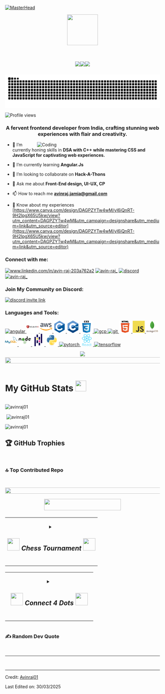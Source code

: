 
 
 
 
 [![MasterHead](https://i.pinimg.com/originals/90/70/32/9070324cdfc07c68d60eed0c39e77573.gif)](https://Avinraj01.io)

 
<!--🖼️OCTOCAT-->
</p><p align="center">
<img src="https://media.giphy.com/media/IP7sarl7C5lSFCw9rG/giphy.gif" width="100px" height="100px">

<h1 align="center"><img src="https://media.giphy.com/media/hvRJCLFzcasrR4ia7z/giphy.gif" width="35"><img src="https://readme-typing-svg.herokuapp.com?center=true&size=28&color=F758D4&background=FFFFFF00&lines=-CIAO+FOLKS+My+Self+AVIN+RAJ;" /><img src="https://media.giphy.com/media/hvRJCLFzcasrR4ia7z/giphy.gif" width="35"></h1>



<!--snakegif-->
<img align="center" src="https://raw.githubusercontent.com/BEPb/BEPb/output/github-contribution-grid-snake.svg" alt="GitHub Streak" /></a>


<!--profileviews-->
<p align="left">
  <img src="https://komarev.com/ghpvc/?username=avinraj01&color=blueviolet&style=flat-square&label=Profile+Views" alt="Profile views" width="200" height="35">
</p>  

<h3 align="center">A fervent frontend developer from India, crafting stunning web experiences with flair and creativity.</h3>
<img align="right" alt="Coding" width="400" src="https://lh3.googleusercontent.com/pw/AP1GczO8VhEvasK4l81AogOxrMzs63VnQ8DBVOv77Hz7kKypnssxESZZSz7xm8U5zOFisYmWuVvtCRELnX5uBeGMEPPFNR8tyyruaoDW2nPvbFA5jzDVJ84r9BlvIxfk57clWzI2_DdMuK7mNDHTFOWMW9pe=w551-h827-s-no-gm?authuser=0">





- 🔭 I’m currently honing skills in **DSA with C++ while mastering CSS and JavaScript for captivating web experiences.**

- 🌱 I’m currently learning **Angular.Js**

- 👯 I’m looking to collaborate on **Hack-A-Thons**

- 💬 Ask me about **Front-End design, UI-UX, CP**

- 📫 How to reach me **avinraj.jamia@gmail.com**

- 📄 Know about my experiences [https://www.canva.com/design/DAGPZYTw4wM/yl6iQnRT-9H2IpgX65U5kw/view?utm_content=DAGPZYTw4wM&utm_campaign=designshare&utm_medium=link&utm_source=editor](https://www.canva.com/design/DAGPZYTw4wM/yl6iQnRT-9H2IpgX65U5kw/view?utm_content=DAGPZYTw4wM&utm_campaign=designshare&utm_medium=link&utm_source=editor)

<h3 align="left">Connect with me:</h3>
<p align="left">
<a href="https://linkedin.com/in/www.linkedin.com/in/avin-raj-203a762a2" target="blank"><img align="center" src="https://raw.githubusercontent.com/rahuldkjain/github-profile-readme-generator/master/src/images/icons/Social/linked-in-alt.svg" alt="www.linkedin.com/in/avin-raj-203a762a2" height="30" width="40" /></a>
<a href="https://www.leetcode.com/avin-raj_" target="blank"><img align="center" src="https://raw.githubusercontent.com/rahuldkjain/github-profile-readme-generator/master/src/images/icons/Social/leet-code.svg" alt="avin-raj_" height="30" width="40" /></a>
<a href="https://discord.gg/cxPVXXvK" target="blank"><img align="center" src="https://img.icons8.com/color/48/000000/discord-new-logo.png" alt="discord" height="30" width="40" /></a>
 <a href="https://www.geeksforgeeks.org/user/avinyaduv0en8/" target="blank"><img align="center" src="https://camo.githubusercontent.com/8be6191bd1b6c09c96035f0cee4b26ac94d980eee476722d3aa8c5915f6af8e8/68747470733a2f2f6d656469612e6765656b73666f726765656b732e6f72672f77702d636f6e74656e742f63646e2d75706c6f6164732f32303139303731303130323233342f646f776e6c6f6164332e706e67" alt="avin-raj_" height="30" width="40" /></a>

</p>

<h3 align="left">Join My Community on Discord:</h3>
<p align="left">
<a href="https://discord.gg/cxPVXXvK" target="blank"><img src="https://img.shields.io/badge/Discord-Join%20My%20Community-5865F2?logo=discord&logoColor=white" alt="discord invite link"></a>
</p>

<h3 align="left">Languages and Tools:</h3>
<p align="left"> <a href="https://angular.io" target="_blank" rel="noreferrer"> <img src="https://angular.io/assets/images/logos/angular/angular.svg" alt="angular" width="40" height="40"/> </a> <a href="https://angular.io" target="_blank" rel="noreferrer"> <img src="https://raw.githubusercontent.com/devicons/devicon/master/icons/angularjs/angularjs-original-wordmark.svg" alt="angularjs" width="40" height="40"/> </a> <a href="https://aws.amazon.com" target="_blank" rel="noreferrer"> <img src="https://raw.githubusercontent.com/devicons/devicon/master/icons/amazonwebservices/amazonwebservices-original-wordmark.svg" alt="aws" width="40" height="40"/> </a> <a href="https://www.cprogramming.com/" target="_blank" rel="noreferrer"> <img src="https://raw.githubusercontent.com/devicons/devicon/master/icons/c/c-original.svg" alt="c" width="40" height="40"/> </a> <a href="https://www.w3schools.com/cpp/" target="_blank" rel="noreferrer"> <img src="https://raw.githubusercontent.com/devicons/devicon/master/icons/cplusplus/cplusplus-original.svg" alt="cplusplus" width="40" height="40"/> </a> <a href="https://www.w3schools.com/css/" target="_blank" rel="noreferrer"> <img src="https://raw.githubusercontent.com/devicons/devicon/master/icons/css3/css3-original-wordmark.svg" alt="css3" width="40" height="40"/> </a> <a href="https://cloud.google.com" target="_blank" rel="noreferrer"> <img src="https://www.vectorlogo.zone/logos/google_cloud/google_cloud-icon.svg" alt="gcp" width="40" height="40"/> </a> <a href="https://git-scm.com/" target="_blank" rel="noreferrer"> <img src="https://www.vectorlogo.zone/logos/git-scm/git-scm-icon.svg" alt="git" width="40" height="40"/> </a> <a href="https://www.w3.org/html/" target="_blank" rel="noreferrer"> <img src="https://raw.githubusercontent.com/devicons/devicon/master/icons/html5/html5-original-wordmark.svg" alt="html5" width="40" height="40"/> </a> <a href="https://developer.mozilla.org/en-US/docs/Web/JavaScript" target="_blank" rel="noreferrer"> <img src="https://raw.githubusercontent.com/devicons/devicon/master/icons/javascript/javascript-original.svg" alt="javascript" width="40" height="40"/> </a> <a href="https://www.mongodb.com/" target="_blank" rel="noreferrer"> <img src="https://raw.githubusercontent.com/devicons/devicon/master/icons/mongodb/mongodb-original-wordmark.svg" alt="mongodb" width="40" height="40"/> </a> <a href="https://www.mysql.com/" target="_blank" rel="noreferrer"> <img src="https://raw.githubusercontent.com/devicons/devicon/master/icons/mysql/mysql-original-wordmark.svg" alt="mysql" width="40" height="40"/> </a> <a href="https://nodejs.org" target="_blank" rel="noreferrer"> <img src="https://raw.githubusercontent.com/devicons/devicon/master/icons/nodejs/nodejs-original-wordmark.svg" alt="nodejs" width="40" height="40"/> </a> <a href="https://pandas.pydata.org/" target="_blank" rel="noreferrer"> <img src="https://raw.githubusercontent.com/devicons/devicon/2ae2a900d2f041da66e950e4d48052658d850630/icons/pandas/pandas-original.svg" alt="pandas" width="40" height="40"/> </a> <a href="https://www.python.org" target="_blank" rel="noreferrer"> <img src="https://raw.githubusercontent.com/devicons/devicon/master/icons/python/python-original.svg" alt="python" width="40" height="40"/> </a> <a href="https://pytorch.org/" target="_blank" rel="noreferrer"> <img src="https://www.vectorlogo.zone/logos/pytorch/pytorch-icon.svg" alt="pytorch" width="40" height="40"/> </a> <a href="https://reactjs.org/" target="_blank" rel="noreferrer"> <img src="https://raw.githubusercontent.com/devicons/devicon/master/icons/react/react-original-wordmark.svg" alt="react" width="40" height="40"/> </a> <a href="https://www.tensorflow.org" target="_blank" rel="noreferrer"> <img src="https://www.vectorlogo.zone/logos/tensorflow/tensorflow-icon.svg" alt="tensorflow" width="40" height="40"/> </a> </p>



<!--📊💬STATS / 🌐WEBSITE: https://textanim.com/ -->
</p><p align="center">
<img src="https://i.imgur.com/YCw47Dm.gif">


<img src="https://i.imgur.com/dBaSKWF.gif" height="20" width="1000">





<div style="display: flex; align-items: center">
  <h1> 
    My GitHub Stats 
    <a href="#-my-github-stats--">
      <img src = "https://raw.githubusercontent.com/HighAmbition211/HighAmbition211/auxiliary/others/charts.gif" width = 35px height = 35px>
    </a>
  </h1>
</div>

<p><img align="Center" src="https://github-readme-stats.vercel.app/api/top-langs?username=avinraj01&show_icons=true&locale=en&layout=compact" alt="avinraj01" /></p>

<p>&nbsp;<img align="center" src="https://github-readme-stats.vercel.app/api?username=avinraj01&show_icons=true&locale=en" alt="avinraj01" /></p>


<p><img align="center" src="https://github-readme-streak-stats.herokuapp.com/?user=avinraj01&" alt="avinraj01" /></p>

<h2 id="-github-trophies">🏆 GitHub Trophies</h2>
<p><img src="https://github-profile-trophy.vercel.app/?username=Avinraj01&amp;theme=onedark&amp;no-frame=true&amp;no-bg=false&amp;margin-w=4" alt=""></p>
<h3 id="-top-contributed-repo">🔝 Top Contributed Repo</h3>
<p><img src="https://github-contributor-stats.vercel.app/api?username=Avinraj01&amp;limit=5&amp;theme=tokyonight&amp;combine_all_yearly_contributions=true" alt=""></p>

<!--📏LINE-->
<img src="https://i.imgur.com/dBaSKWF.gif" height="20" width="1000">
<!--💬FUNTITLE / 🌐WEBSITE: https://textanim.com/ -->
</p><p align="center">
<img src="https://i.imgur.com/jdd2GPv.gif" height="37" width="250">
<!--♟️CHESS / 🌐WEBSITE: https://github.com/marcizhu/readme-chess --> 
 </p></h4><h4 align="center">
<table>
  <tbody><tr>
  </tr>
  <tr>
    <td><h5 align="center"><details>
  <summary><h2><img src="https://media.giphy.com/media/9qCnMFHeiUVdVaTihl/giphy.gif" width="40px" height="40px">&nbsp;Chess Tournament&nbsp;<img src="https://media.giphy.com/media/9qCnMFHeiUVdVaTihl/giphy.gif" width="40px" height="40px"></h2></summary><p>
</p><h4 align="left">
<p>ANYONE can take a turn on the board<br>
<i>Make your move !!. It’s <!-- BEGIN TURN -->white(clear)<!-- END TURN --> to play(instructions beneath)</i></p>
<!-- BEGIN CHESS BOARD -->





























































































































<table><thead><tr><th></th><th align="center">A</th><th align="center">B</th><th align="center">C</th><th align="center">D</th><th align="center">E</th><th align="center">F</th><th align="center">G</th><th align="center">H</th><th align="center"></th></tr></thead><tbody><tr><td><strong>8</strong></td><td align="center"><img src="img/black/rook.png" width="50px"></td><td align="center"><img src="img/black/knight.png" width="50px"></td><td align="center"><img src="img/black/bishop.png" width="50px"></td><td align="center"><img src="img/black/queen.png" width="50px"></td><td align="center"><img src="img/black/king.png" width="50px"></td><td align="center"><img src="img/black/bishop.png" width="50px"></td><td align="center"><img src="img/black/knight.png" width="50px"></td><td align="center"><img src="img/black/rook.png" width="50px"></td><td align="center"><strong>8</strong></td></tr><tr><td><strong>7</strong></td><td align="center"><img src="img/black/pawn.png" width="50px"></td><td align="center"><img src="img/black/pawn.png" width="50px"></td><td align="center"><img src="img/blank.png" width="50px"></td><td align="center"><img src="img/black/pawn.png" width="50px"></td><td align="center"><img src="img/black/pawn.png" width="50px"></td><td align="center"><img src="img/black/pawn.png" width="50px"></td><td align="center"><img src="img/black/pawn.png" width="50px"></td><td align="center"><img src="img/black/pawn.png" width="50px"></td><td align="center"><strong>7</strong></td></tr><tr><td><strong>6</strong></td><td align="center"><img src="img/blank.png" width="50px"></td><td align="center"><img src="img/blank.png" width="50px"></td><td align="center"><img src="img/blank.png" width="50px"></td><td align="center"><img src="img/blank.png" width="50px"></td><td align="center"><img src="img/blank.png" width="50px"></td><td align="center"><img src="img/blank.png" width="50px"></td><td align="center"><img src="img/blank.png" width="50px"></td><td align="center"><img src="img/blank.png" width="50px"></td><td align="center"><strong>6</strong></td></tr><tr><td><strong>5</strong></td><td align="center"><img src="img/blank.png" width="50px"></td><td align="center"><img src="img/blank.png" width="50px"></td><td align="center"><img src="img/black/pawn.png" width="50px"></td><td align="center"><img src="img/blank.png" width="50px"></td><td align="center"><img src="img/blank.png" width="50px"></td><td align="center"><img src="img/blank.png" width="50px"></td><td align="center"><img src="img/blank.png" width="50px"></td><td align="center"><img src="img/blank.png" width="50px"></td><td align="center"><strong>5</strong></td></tr><tr><td><strong>4</strong></td><td align="center"><img src="img/white/pawn.png" width="50px"></td><td align="center"><img src="img/blank.png" width="50px"></td><td align="center"><img src="img/blank.png" width="50px"></td><td align="center"><img src="img/blank.png" width="50px"></td><td align="center"><img src="img/blank.png" width="50px"></td><td align="center"><img src="img/blank.png" width="50px"></td><td align="center"><img src="img/blank.png" width="50px"></td><td align="center"><img src="img/blank.png" width="50px"></td><td align="center"><strong>4</strong></td></tr><tr><td><strong>3</strong></td><td align="center"><img src="img/blank.png" width="50px"></td><td align="center"><img src="img/blank.png" width="50px"></td><td align="center"><img src="img/blank.png" width="50px"></td><td align="center"><img src="img/blank.png" width="50px"></td><td align="center"><img src="img/blank.png" width="50px"></td><td align="center"><img src="img/blank.png" width="50px"></td><td align="center"><img src="img/blank.png" width="50px"></td><td align="center"><img src="img/blank.png" width="50px"></td><td align="center"><strong>3</strong></td></tr><tr><td><strong>2</strong></td><td align="center"><img src="img/blank.png" width="50px"></td><td align="center"><img src="img/white/pawn.png" width="50px"></td><td align="center"><img src="img/white/pawn.png" width="50px"></td><td align="center"><img src="img/white/pawn.png" width="50px"></td><td align="center"><img src="img/white/pawn.png" width="50px"></td><td align="center"><img src="img/white/pawn.png" width="50px"></td><td align="center"><img src="img/white/pawn.png" width="50px"></td><td align="center"><img src="img/white/pawn.png" width="50px"></td><td align="center"><strong>2</strong></td></tr><tr><td><strong>1</strong></td><td align="center"><img src="img/white/rook.png" width="50px"></td><td align="center"><img src="img/white/knight.png" width="50px"></td><td align="center"><img src="img/white/bishop.png" width="50px"></td><td align="center"><img src="img/white/queen.png" width="50px"></td><td align="center"><img src="img/white/king.png" width="50px"></td><td align="center"><img src="img/white/bishop.png" width="50px"></td><td align="center"><img src="img/white/knight.png" width="50px"></td><td align="center"><img src="img/white/rook.png" width="50px"></td><td align="center"><strong>1</strong></td></tr><tr><td></td><td align="center"><strong>A</strong></td><td align="center"><strong>B</strong></td><td align="center"><strong>C</strong></td><td align="center"><strong>D</strong></td><td align="center"><strong>E</strong></td><td align="center"><strong>F</strong></td><td align="center"><strong>G</strong></td><td align="center"><strong>H</strong></td><td align="center"></td></tr></tbody></table>
<!-- END CHESS BOARD -->
<p>To move a piece to a postion</p>
<p><strong><em>Choose one from the following table</em></strong> :</p>
<!-- BEGIN MOVES LIST -->





















































<table><thead><tr><th align="center">FROM</th><th align="left">TO (Just click a link!)</th></tr></thead><tbody><tr><td align="center"><strong>A1</strong></td><td align="left"><a href="https://github.com/trinib/trinib/issues/new?body=Please+do+not+change+the+title.+Just+click+%22Submit+new+issue%22.+You+don%27t+need+to+do+anything+else+%3AD&amp;title=Chess%3A+Move+A1+to+A2">A2</a>, <a href="https://github.com/trinib/trinib/issues/new?body=Please+do+not+change+the+title.+Just+click+%22Submit+new+issue%22.+You+don%27t+need+to+do+anything+else+%3AD&amp;title=Chess%3A+Move+A1+to+A3">A3</a></td></tr><tr><td align="center"><strong>A4</strong></td><td align="left"><a href="https://github.com/trinib/trinib/issues/new?body=Please+do+not+change+the+title.+Just+click+%22Submit+new+issue%22.+You+don%27t+need+to+do+anything+else+%3AD&amp;title=Chess%3A+Move+A4+to+A5">A5</a></td></tr><tr><td align="center"><strong>B1</strong></td><td align="left"><a href="https://github.com/trinib/trinib/issues/new?body=Please+do+not+change+the+title.+Just+click+%22Submit+new+issue%22.+You+don%27t+need+to+do+anything+else+%3AD&amp;title=Chess%3A+Move+B1+to+A3">A3</a>, <a href="https://github.com/trinib/trinib/issues/new?body=Please+do+not+change+the+title.+Just+click+%22Submit+new+issue%22.+You+don%27t+need+to+do+anything+else+%3AD&amp;title=Chess%3A+Move+B1+to+C3">C3</a></td></tr><tr><td align="center"><strong>B2</strong></td><td align="left"><a href="https://github.com/trinib/trinib/issues/new?body=Please+do+not+change+the+title.+Just+click+%22Submit+new+issue%22.+You+don%27t+need+to+do+anything+else+%3AD&amp;title=Chess%3A+Move+B2+to+B3">B3</a>, <a href="https://github.com/trinib/trinib/issues/new?body=Please+do+not+change+the+title.+Just+click+%22Submit+new+issue%22.+You+don%27t+need+to+do+anything+else+%3AD&amp;title=Chess%3A+Move+B2+to+B4">B4</a></td></tr><tr><td align="center"><strong>C2</strong></td><td align="left"><a href="https://github.com/trinib/trinib/issues/new?body=Please+do+not+change+the+title.+Just+click+%22Submit+new+issue%22.+You+don%27t+need+to+do+anything+else+%3AD&amp;title=Chess%3A+Move+C2+to+C3">C3</a>, <a href="https://github.com/trinib/trinib/issues/new?body=Please+do+not+change+the+title.+Just+click+%22Submit+new+issue%22.+You+don%27t+need+to+do+anything+else+%3AD&amp;title=Chess%3A+Move+C2+to+C4">C4</a></td></tr><tr><td align="center"><strong>D2</strong></td><td align="left"><a href="https://github.com/trinib/trinib/issues/new?body=Please+do+not+change+the+title.+Just+click+%22Submit+new+issue%22.+You+don%27t+need+to+do+anything+else+%3AD&amp;title=Chess%3A+Move+D2+to+D3">D3</a>, <a href="https://github.com/trinib/trinib/issues/new?body=Please+do+not+change+the+title.+Just+click+%22Submit+new+issue%22.+You+don%27t+need+to+do+anything+else+%3AD&amp;title=Chess%3A+Move+D2+to+D4">D4</a></td></tr><tr><td align="center"><strong>E2</strong></td><td align="left"><a href="https://github.com/trinib/trinib/issues/new?body=Please+do+not+change+the+title.+Just+click+%22Submit+new+issue%22.+You+don%27t+need+to+do+anything+else+%3AD&amp;title=Chess%3A+Move+E2+to+E3">E3</a>, <a href="https://github.com/trinib/trinib/issues/new?body=Please+do+not+change+the+title.+Just+click+%22Submit+new+issue%22.+You+don%27t+need+to+do+anything+else+%3AD&amp;title=Chess%3A+Move+E2+to+E4">E4</a></td></tr><tr><td align="center"><strong>F2</strong></td><td align="left"><a href="https://github.com/trinib/trinib/issues/new?body=Please+do+not+change+the+title.+Just+click+%22Submit+new+issue%22.+You+don%27t+need+to+do+anything+else+%3AD&amp;title=Chess%3A+Move+F2+to+F3">F3</a>, <a href="https://github.com/trinib/trinib/issues/new?body=Please+do+not+change+the+title.+Just+click+%22Submit+new+issue%22.+You+don%27t+need+to+do+anything+else+%3AD&amp;title=Chess%3A+Move+F2+to+F4">F4</a></td></tr><tr><td align="center"><strong>G1</strong></td><td align="left"><a href="https://github.com/trinib/trinib/issues/new?body=Please+do+not+change+the+title.+Just+click+%22Submit+new+issue%22.+You+don%27t+need+to+do+anything+else+%3AD&amp;title=Chess%3A+Move+G1+to+F3">F3</a>, <a href="https://github.com/trinib/trinib/issues/new?body=Please+do+not+change+the+title.+Just+click+%22Submit+new+issue%22.+You+don%27t+need+to+do+anything+else+%3AD&amp;title=Chess%3A+Move+G1+to+H3">H3</a></td></tr><tr><td align="center"><strong>G2</strong></td><td align="left"><a href="https://github.com/trinib/trinib/issues/new?body=Please+do+not+change+the+title.+Just+click+%22Submit+new+issue%22.+You+don%27t+need+to+do+anything+else+%3AD&amp;title=Chess%3A+Move+G2+to+G3">G3</a>, <a href="https://github.com/trinib/trinib/issues/new?body=Please+do+not+change+the+title.+Just+click+%22Submit+new+issue%22.+You+don%27t+need+to+do+anything+else+%3AD&amp;title=Chess%3A+Move+G2+to+G4">G4</a></td></tr><tr><td align="center"><strong>H2</strong></td><td align="left"><a href="https://github.com/trinib/trinib/issues/new?body=Please+do+not+change+the+title.+Just+click+%22Submit+new+issue%22.+You+don%27t+need+to+do+anything+else+%3AD&amp;title=Chess%3A+Move+H2+to+H3">H3</a>, <a href="https://github.com/trinib/trinib/issues/new?body=Please+do+not+change+the+title.+Just+click+%22Submit+new+issue%22.+You+don%27t+need+to+do+anything+else+%3AD&amp;title=Chess%3A+Move+H2+to+H4">H4</a></td></tr></tbody></table>
<!-- END MOVES LIST -->
<p>Having fun? Ask a friend to play next move to get the next turn !</p>
<details>
  <summary>How it works</summary>
When you click on a link it will submit a new issue with the desired move, create the issue and a GitHub action is triggered, which in turn runs a small python script that performs the specified movement, updates this README file and commits the changes.
</details>
<details>
  <summary>Last 5 moves in this game</summary>
<!-- BEGIN LAST MOVES -->





















<table><thead><tr><th align="center">Move</th><th align="left">Author</th></tr></thead><tbody><tr><td align="center"><code>C7</code> to <code>C5</code></td><td align="left"><a href="https://github.com/trinib"> @trinib</a></td></tr><tr><td align="center"><code>A2</code> to <code>A4</code></td><td align="left"><a href="https://github.com/teotoniojr"> @teotoniojr</a></td></tr><tr><td align="center"><code>Start game</code></td><td align="left"><a href="https://github.com/trinib"> @trinib</a></td></tr></tbody></table>
<!-- END LAST MOVES -->
</details>
<details>
  <summary>Top 10 most moves across all games</summary>
<!-- BEGIN TOP MOVES -->

























<table><thead><tr><th align="center">Total moves</th><th align="left">User</th></tr></thead><tbody><tr><td align="center">19</td><td align="left"><a href="https://github.com/trinib">@trinib</a></td></tr><tr><td align="center">14</td><td align="left"><a href="https://github.com/JayantGoel001">@JayantGoel001</a></td></tr><tr><td align="center">3</td><td align="left"><a href="https://github.com/Sabyasachi-Seal">@Sabyasachi-Seal</a></td></tr><tr><td align="center">1</td><td align="left"><a href="https://github.com/teotoniojr">@teotoniojr</a></td></tr></tbody></table>
<!-- END TOP MOVES -->
</details>
</h4></details></h5><h5 align="center">
  </h5></td></tr>
 </tbody></table>
 
 <!--CONNECTDOT🔴🟡 / 🌐WEBSITE: https://github.com/bloedboemmel/bloedboemmel --> 
 </h4><h4 align="center">
<table>
  <tbody><tr>
  </tr>
  <tr>
    <td><h5 align="center"><details>
  <summary><h2>&nbsp;&nbsp;<img src="https://media.giphy.com/media/L3LNfB3IXIUmySN67Z/giphy.gif" width="40px" height="40px">&nbsp;Connect 4 Dots&nbsp;<img src="https://media.giphy.com/media/Y0slbp1Hr4C8lUA5UG/giphy.gif" width="40px" height="40px">&nbsp;&nbsp;</h2></summary><p>
</p><h4 align="left">
<p>Here you can play Connect4. Just click a number under the grid to move. It’s <!-- BEGIN TURN2 -->red<!-- END TURN2 --> turn.</p>
<!-- BEGIN CONNECT4 BOARD -->





























































































<table><thead><tr><th></th><th align="center">1</th><th align="center">2</th><th align="center">3</th><th align="center">4</th><th align="center">5</th><th align="center">6</th><th align="center">7</th><th align="center"></th></tr></thead><tbody><tr><td>---</td><td align="center"><img src="img/blank.png" width="50px"></td><td align="center"><img src="img/blank.png" width="50px"></td><td align="center"><img src="img/blank.png" width="50px"></td><td align="center"><img src="img/blank.png" width="50px"></td><td align="center"><img src="img/blank.png" width="50px"></td><td align="center"><img src="img/blank.png" width="50px"></td><td align="center"><img src="img/blank.png" width="50px"></td><td align="center"></td></tr><tr><td>---</td><td align="center"><img src="img/blank.png" width="50px"></td><td align="center"><img src="img/blank.png" width="50px"></td><td align="center"><img src="img/blank.png" width="50px"></td><td align="center"><img src="img/blank.png" width="50px"></td><td align="center"><img src="img/blank.png" width="50px"></td><td align="center"><img src="img/blank.png" width="50px"></td><td align="center"><img src="img/blank.png" width="50px"></td><td align="center"></td></tr><tr><td>---</td><td align="center"><img src="img/blank.png" width="50px"></td><td align="center"><img src="img/blank.png" width="50px"></td><td align="center"><img src="img/blank.png" width="50px"></td><td align="center"><img src="img/blank.png" width="50px"></td><td align="center"><img src="img/blank.png" width="50px"></td><td align="center"><img src="img/blank.png" width="50px"></td><td align="center"><img src="img/blank.png" width="50px"></td><td align="center"></td></tr><tr><td>---</td><td align="center"><img src="img/blank.png" width="50px"></td><td align="center"><img src="img/blank.png" width="50px"></td><td align="center"><img src="img/blank.png" width="50px"></td><td align="center"><img src="img/red.png" width="50px"></td><td align="center"><img src="img/blank.png" width="50px"></td><td align="center"><img src="img/blank.png" width="50px"></td><td align="center"><img src="img/blank.png" width="50px"></td><td align="center"></td></tr><tr><td>---</td><td align="center"><img src="img/blank.png" width="50px"></td><td align="center"><img src="img/blank.png" width="50px"></td><td align="center"><img src="img/blank.png" width="50px"></td><td align="center"><img src="img/red.png" width="50px"></td><td align="center"><img src="img/red.png" width="50px"></td><td align="center"><img src="img/blank.png" width="50px"></td><td align="center"><img src="img/blank.png" width="50px"></td><td align="center"></td></tr><tr><td>---</td><td align="center"><img src="img/blank.png" width="50px"></td><td align="center"><img src="img/blank.png" width="50px"></td><td align="center"><img src="img/blank.png" width="50px"></td><td align="center"><img src="img/yellow.png" width="50px"></td><td align="center"><img src="img/yellow.png" width="50px"></td><td align="center"><img src="img/yellow.png" width="50px"></td><td align="center"><img src="img/yellow.png" width="50px"></td><td align="center"></td></tr><tr><td></td><td align="center"><a href="https://github.com/trinib/trinib/issues/new?body=Please+do+not+change+the+title.+Just+click+%22Submit+new+issue%22.+You+don%27t+need+to+do+anything+else+%3AD&amp;title=Connect4%3A+Put+1">1</a></td><td align="center"><a href="https://github.com/trinib/trinib/issues/new?body=Please+do+not+change+the+title.+Just+click+%22Submit+new+issue%22.+You+don%27t+need+to+do+anything+else+%3AD&amp;title=Connect4%3A+Put+2">2</a></td><td align="center"><a href="https://github.com/trinib/trinib/issues/new?body=Please+do+not+change+the+title.+Just+click+%22Submit+new+issue%22.+You+don%27t+need+to+do+anything+else+%3AD&amp;title=Connect4%3A+Put+3">3</a></td><td align="center"><a href="https://github.com/trinib/trinib/issues/new?body=Please+do+not+change+the+title.+Just+click+%22Submit+new+issue%22.+You+don%27t+need+to+do+anything+else+%3AD&amp;title=Connect4%3A+Put+4">4</a></td><td align="center"><a href="https://github.com/trinib/trinib/issues/new?body=Please+do+not+change+the+title.+Just+click+%22Submit+new+issue%22.+You+don%27t+need+to+do+anything+else+%3AD&amp;title=Connect4%3A+Put+5">5</a></td><td align="center"><a href="https://github.com/trinib/trinib/issues/new?body=Please+do+not+change+the+title.+Just+click+%22Submit+new+issue%22.+You+don%27t+need+to+do+anything+else+%3AD&amp;title=Connect4%3A+Put+6">6</a></td><td align="center"><a href="https://github.com/trinib/trinib/issues/new?body=Please+do+not+change+the+title.+Just+click+%22Submit+new+issue%22.+You+don%27t+need+to+do+anything+else+%3AD&amp;title=Connect4%3A+Put+7">7</a></td><td align="center"></td></tr></tbody></table>
<!-- END CONNECT4 BOARD -->
<!-- BEGIN MOVES LIST2 -->
<p><strong>GAME IS OVER!</strong>  <a href="https://github.com/trinib/trinib/issues/new?body=Please+do+not+change+the+title.+Just+click+%22Submit+new+issue%22.+You+don%27t+need+to+do+anything+else+%3AD&amp;title=Connect4%3A+start+new+game">Click here</a> | to start a new game :D</p>
<!-- END MOVES LIST2 -->
<details>
  <summary>Last 5 moves in this game</summary>
<!-- BEGIN LAST MOVES2 -->





























<table><thead><tr><th align="center">Move</th><th align="left">Author</th></tr></thead><tbody><tr><td align="center"><code>7</code></td><td align="left"><a href="https://github.com/oxoovo"> @oxoovo</a></td></tr><tr><td align="center"><code>4</code></td><td align="left"><a href="https://github.com/SantosPauloRF"> @SantosPauloRF</a></td></tr><tr><td align="center"><code>6</code></td><td align="left"><a href="https://github.com/trinib"> @trinib</a></td></tr><tr><td align="center"><code>5</code></td><td align="left"><a href="https://github.com/oxoovo"> @oxoovo</a></td></tr><tr><td align="center"><code>5</code></td><td align="left"><a href="https://github.com/oxoovo"> @oxoovo</a></td></tr></tbody></table>
<!-- END LAST MOVES2 -->
</details>
<details>
  <summary>Top 10 most moves across all games</summary>
<!-- BEGIN TOP MOVES2 -->





























<table><thead><tr><th align="center">Total moves</th><th align="left">User</th></tr></thead><tbody><tr><td align="center">6</td><td align="left"><a href="https://github.com/trinib">@trinib</a></td></tr><tr><td align="center">5</td><td align="left"><a href="https://github.com/oxoovo">@oxoovo</a></td></tr><tr><td align="center">2</td><td align="left"><a href="https://github.com/JayantGoel001">@JayantGoel001</a></td></tr><tr><td align="center">1</td><td align="left"><a href="https://github.com/mauro-balades">@mauro-balades</a></td></tr><tr><td align="center">1</td><td align="left"><a href="https://github.com/SantosPauloRF">@SantosPauloRF</a></td></tr></tbody></table>
<!-- END TOP MOVES2 -->
</details>
</h4></details>
</h5><h5 align="center">
  </h5></td></tr>
 </tbody></table>
</h4><h1 id=""></h1>
 
 
 
 
 
 
 
 
 
 
 
 
 
 
 
 
 
 
 
 








<h3 id="️-random-dev-quote">✍️ Random Dev Quote</h3>
<p><img src="https://quotes-github-readme.vercel.app/api?type=horizontal&amp;theme=radical" alt=""></p>
<hr>
<p><a href="https://visitcount.itsvg.in"><img src="https://visitcount.itsvg.in/api?id=Avinraj01&amp;icon=2&amp;color=4" alt=""></a></p>
<hr>
<p>Credit: <a href="https://github.com/Avinraj01">Avinraj01</a></p>
<p>Last Edited on: 30/03/2025</p> 
